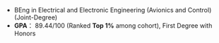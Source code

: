 - BEng in Electrical and Electronic Engineering (Avionics and Control) (Joint-Degree)
- **GPA**： 89.44/100 (Ranked **Top 1%** among cohort), First Degree with Honors
